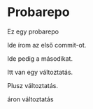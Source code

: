 # Probarepo
Ez egy probarepo

Ide írom az első commit-ot.

Ide pedig a másodikat.

Itt van egy változtatás.

Plusz változtatás.

áron változtatás
